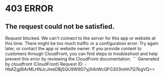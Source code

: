 # 403 ERROR

## The request could not be satisfied.

Request blocked. We can't connect to the server for this app or website at this time. There might be too much traffic or a configuration error. Try again later, or contact the app or website owner. If you provide content to customers through CloudFront, you can find steps to troubleshoot and help prevent this error by reviewing the CloudFront documentation. ```
Generated by cloudfront (CloudFront)
Request ID: -HbAZgj8IArMLHNJcJmeDBj5QU9W9D7yjX4nWcQFG303mhh7Q7bgVQ==

```

